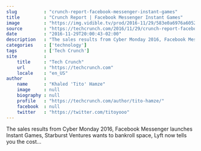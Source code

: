 ```yaml
---
slug          : "crunch-report-facebook-messenger-instant-games"
title         : "Crunch Report | Facebook Messenger Instant Games"
image         : "https://img.vidible.tv/prod/2016-11/29/583e0a6976a605208cbc4ae9_o_U_v1.jpg?w=764&h=400"
source        : "https://techcrunch.com/2016/11/29/crunch-report-facebook-messenger-instant-games/"
date          : "2016-11-29T20:00:43-02:00"
description   : "The sales results from Cyber Monday 2016, Facebook Messenger launches Instant Games, Starburst Ventures wants to bankroll space, Lyft now tells you the cost..."
categories    : ['technology']
tags          : ['Tech Crunch']
site          :
    title     : "Tech Crunch"
    url       : "https://techcrunch.com"
    locale    : "en_US"
author        :
    name      : "Khaled 'Tito' Hamze"
    image     : null
    biography : null
    profile   : "https://techcrunch.com/author/tito-hamze/"
    facebook  : null
    twitter   : "https://twitter.com/titoyooo"
---
```


The sales results from Cyber Monday 2016, Facebook Messenger launches Instant Games, Starburst Ventures wants to bankroll space, Lyft now tells you the cost...
